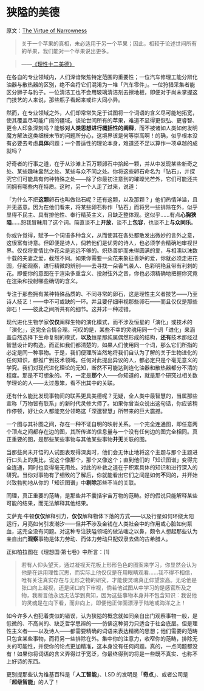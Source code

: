 # 狭隘的美德

原文：[The Virtue of Narrowness](https://www.readthesequences.com/The-Virtue-Of-Narrowness)

> 关于一个苹果的真相，未必适用于另一个苹果；因此，相较于论述世间所有的苹果，我们能对一个苹果说出更多。

>

> ——[《理性十二美德》](https://www.readthesequences.com/The-Twelve-Virtues-Of-Rationality)

在各自的专业领域内，人们深谙聚焦特定范围的重要性；一位汽车修理工能分辨化油器与散热器的区别，绝不会将它们混淆为一堆「汽车零件」。一位狩猎采集者能区分狮子与豹子。一位清洁工也不会用玻璃清洁剂去擦地板，即便对于尚未掌握这门技艺的人来说，那些瓶子看起来或许大同小异。

然而，在专业领域之外，人们却常常失足于试图将一个词语的含义尽可能地拓宽，使其覆盖尽可能广阔的疆域。谈论世间所有的苹果，难道不显得更恢弘、更睿智、更令人印象深刻吗？能够**对人类思想进行概括性的阐释**，而不被诸如人类如何发明魔方解法这类细枝末节的问题所分心，这境界该是何等崇高啊！的确，似乎根本没有必要去考虑**具体**问题；一个普适性的理论本身，难道还不足以算作一项卓越的成就吗？

好奇者的行事之道，在于从沙滩上百万颗卵石中拾起一颗，并从中发现某些新奇之处、某些趣味盎然之处、某些与众不同之处。你将这些卵石命名为「钻石」，并探究它们可能具有何种特殊之处——除了你最初注意到的璀璨光芒外，它们可能还共同拥有哪些内在特质。这时，另一个人走了过来，说道：

「为什么不把**这颗**卵石也叫做钻石呢？还有这颗，以及那颗？」他们热情洋溢，且并无恶意。因为在他们看来，将某些卵石称作「钻石」而将另一些排除在外，似乎显得不民主、具有排他性、奉行精英主义，且缺乏整体观。这似乎……有点**心胸狭隘**……恕我冒昧用了这个词。简直谈不上**开放**，谈不上**包容**，也谈不上**与众同乐**。

你或许觉得，赋予一个词语多种含义，从而使其在各处都散发出微妙的言外之意，这很富有诗意。但即便是诗人，倘若他们是优秀的诗人，也必须学会精确地审视世界。仅仅将爱情比作花朵是远远不够的。炽热善妒而未得圆满的爱，与相濡以沫数十载的夫妻之爱，截然不同。如果你需要一朵花来象征善妒的爱，你就必须走进花园，仔细观察，进行精微的辨别——去寻找一朵香气袭人、色彩明艳且带有利刺的花。即便你的意图在于渲染多重含义、投射弦外之音，你也必须精确地把握你究竟在渲染和投射哪些确切的含义。

专注于那些拥有某种特殊品质的、不同寻常的卵石，这是理性主义者技艺——乃至诗人技艺！——中不可或缺的一环。并且要仔细审视那些卵石——而且仅仅是那些卵石！——彼此之间所共有的细节。这并非一种过错。

现代进化生物学家**仅仅**阐释生物的演化模式，而不涉及恒星的「演化」或技术的「演化」，这完全合情合理。可叹的是，某些不幸的灵魂用同一个词「进化」来涵盖自然选择下生命复制的模式，**以及**恒星那纯属偶然形成的结构，**还有**技术那经过智慧设计的构造。而正如我们都清楚的，如果人们使用同一个词，那么它们所指的必定是同一种事物。于是，我们便理所当然地将我们自认为了解的关于生物进化的任何知识，都推广到技术领域。任何对此提出异议的人，都必定只是个毫无意义的学究。我们对现代进化理论的无知，断然不可能达到连化油器和散热器都分不清的程度。那是不可想象的。不，一定是**那个**人——你知道的，就是那个研究过相关数学理论的人——太过愚笨，看不出其中的关联。

还有什么能比发现事物间的联系更具美德呢？无疑，全人类中最智慧的，当属那些宣称「万物皆有联系」的新时代灵修大师了。如果你曾当众说出这句话，你应该稍作停顿，好让众人都能充分领略这「深邃智慧」所带来的巨大震撼。

一个图与其补图之间，存在一种不证自明的映射关系。一个完全连通图，即任意两个顶点之间都存在边的图，其所传递的信息量与一个没有任何边的图完全相同。真正重要的图，是那些某些事物与其他某些事物**并无**关联的图。

当那些尚未开悟的人试图表现得深奥时，他们会无休止地将这个主题与那个主题进行口头上的类比，说这个像那个，那个又像这个；直到他们的「知识图谱」变得完全连通，同时也变得毫无用处。对此的补救之道在于积累具体的知识和进行深入的研究。当你对事物有了细致的了解后，你就能看出它们之间是如何**不**同的，并开始兴致勃勃地从你的「知识图谱」中**剔除**那些不当的关联。

同理，真正重要的范畴，是那些并不囊括宇宙万物的范畴。好的假说只能解释某些可能的结果，而无法解释其他结果。

艾萨克·牛顿**仅仅**解释引力，**仅仅**解释物体下落的方式——以及行星如何环绕太阳运行，月亮如何引发潮汐——但并**不**涉及金钱在人类社会中的作用或心脏如何泵血，这完全没有问题。对这种专注狭隘领域的做法嗤之以鼻，颇令人想起那些认为亲自出门**观察**事物是体力劳动、而体力劳动只配奴隶去做的古希腊人。

正如柏拉图在《理想国·第七卷》中所言：[1]

> 若有人仰头望天，通过凝视天花板上形形色色的图案来学习，你显然会认为他是在运用理性沉思，而实际上他仅仅是在用眼睛观看……我不得不相信，唯有关注真实存在与无形之物的研究，才能使灵魂真正仰望崇高。无论他是张口向上凝视，还是闭口向下审视，倘若他试图从中学习的是感官所及之物，我断言他永远无法学到真知，因为这些事物本身并不包含知识：我说他的灵魂是在向下看，而非向上，即便他正仰面漂浮于陆地或海洋之上！

如今许多人也犯着类似的错误，认为狭隘的概念就如同亲自出门观察事物一般，是低微的、不高尚的、缺乏哲学思辨的——仿佛这种努力只适合于社会底层。但是理性主义者——以及诗人——都需要精确的词语来表达精微的思想；他们需要的范畴只包含某些事物，而将另一些排除在外。集中你的注意力，收窄你的范畴，排除无关的可能性，并使你的论点更加精准，这本身没有任何问题。真的，一点问题都没有！如果你将词语的含义弄得过于宽泛，你最终得到的将是一些既不真实、也称不上好诗的东西。

更别提那些认为维基百科是「**人工智能**」、LSD 的发明是「**奇点**」、或者公司是「**超级智能**」的人了！